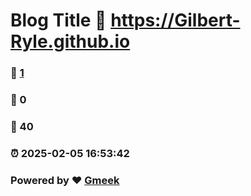 # Blog Title :link: https://Gilbert-Ryle.github.io 
### :page_facing_up: [1](https://Gilbert-Ryle.github.io/tag.html) 
### :speech_balloon: 0 
### :hibiscus: 40 
### :alarm_clock: 2025-02-05 16:53:42 
### Powered by :heart: [Gmeek](https://github.com/Meekdai/Gmeek)

